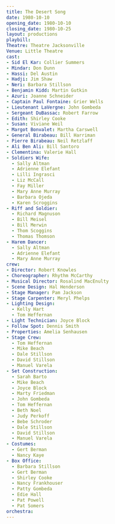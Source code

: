 ```yaml
---
title: The Desert Song
date: 1980-10-10
opening_date: 1980-10-10
closing_date: 1980-10-25
layout: productions
playbill:
Theatre: Theatre Jacksonville
Venue: Little Theatre
cast:
- Sid El Kar: Collier Summers
- Mindar: Don Dunn
- Hassi: Del Austin
- Hadji: Jim Shaw
- Neri: Barbara Stillson
- Benjamin Kidd: Martin Gutkin
- Azuri: Joanne Schneider
- Captain Paul Fontaine: Grier Wells
- Lieutenant LaVergne: John Gombeda
- Sergeant DuBassac: Robert Farrow
- Edith: Shirley Cooke
- Susan: Viviane Weil
- Margot Bonvalet: Martha Carswell
- General Birabeau: Bill Harriman
- Pierre Birabeau: Neil Retzlaff
- Ali Ben Ali: Bill Santoro
- Clementina: Valerie Hall
- Soldiers Wife:
  - Sally Altman
  - Adrienne Elefant
  - Lilli Ingrasci
  - Liz McCall
  - Fay Miller
  - Mary Anne Murray
  - Barbara Ojeda
  - Karen Scroggins
- Riff and Soldier:
  - Richard Magnuson
  - Bill Meisel
  - Bill Merwin
  - Thom Scoggins
  - Thomas Thomson
- Harem Dancer:
  - Sally Altman
  - Adrienne Elefant
  - Mary Anne Murray
crew:
- Director: Robert Knowles
- Choreographer: Rhythm McCarthy
- Musical Director: Rosalind MacEnulty
- Scene Design: Hal Henderson
- Stage Manager: Pam Jackson
- Stage Carpenter: Meryl Phelps
- Lighting Design:
  - Kelly Hart
  - Tom Heffernan
- Light Technician: Joyce Block
- Follow Spot: Dennis Smith
- Properties: Amelia Senhausen
- Stage Crew:
  - Tom Heffernan
  - Mike Beach
  - Dale Stillson
  - David Stillson
  - Manuel Varela
- Set Construction:
  - Sarah Barto
  - Mike Beach
  - Joyce Block
  - Marty Friedman
  - John Gombeda
  - Tom Heffernan
  - Beth Noel
  - Judy Perkoff
  - Bebe Schroder
  - Dale Stillson
  - David Stillson
  - Manuel Varela
- Costumes:
  - Gert Berman
  - Nancy Kaye
- Box Office:
  - Barbara Stillson
  - Gert Berman
  - Shirley Cooke
  - Nancy Frankhouser
  - Patty Gombeda
  - Edie Hall
  - Pat Powell
  - Pat Somers
orchestra:
---
```


